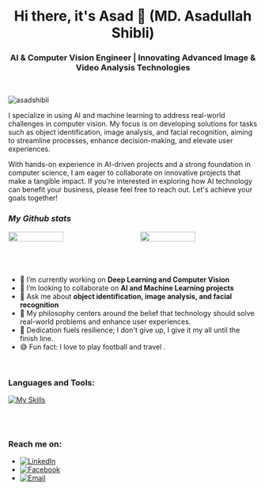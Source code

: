 ## <h1 align="center">Hi there, it's Asad 👋 (MD. Asadullah Shibli)</h1>
#### <h3 align="center">AI & Computer Vision Engineer | Innovating Advanced Image & Video Analysis Technologies</h3>


<br/>

<p align="left"> <img src="https://komarev.com/ghpvc/?username=asadshibli&label=Profile%20views&color=0e75b6&style=flat" alt="asadshibli" /> </p>



<p align="left">
I specialize in using AI and machine learning to address real-world challenges in computer vision. My focus is on developing solutions for tasks such as object identification, image analysis, and facial recognition, aiming to streamline processes, enhance decision-making, and elevate user experiences.

With hands-on experience in AI-driven projects and a strong foundation in computer science, I am eager to collaborate on innovative projects that make a tangible impact. If you're interested in exploring how AI technology can benefit your business, please feel free to reach out. Let's achieve your goals together!
</p>

### *My Github stats*
<div style="display: flex; flex-wrap: wrap; justify-content: space-between;">
    <img align='left' width=47% src="https://github-readme-stats.vercel.app/api?username=AsadShibli&show_icons=true&theme=tokyonight" style="max-width: 100%; margin-bottom: 20px;">
    <img  width=47% src="https://github-readme-stats.vercel.app/api/top-langs/?username=AsadShibli&layout=compact" style="max-width: 100%; margin-bottom: 20px;">
</div>




<br/>
<br/>

- 🔭 I’m currently working on **Deep Learning and Computer Vision**
- 👯 I’m looking to collaborate on **AI and Machine Learning projects**
- 💬 Ask me about **object identification, image analysis, and facial recognition**
- 🌱  My philosophy centers around the belief that technology should solve real-world problems and enhance user experiences.
- 🚀 Dedication fuels resilience; I don't give up, I give it my all until the finish line.
- 😅 Fun fact: I love to play football and travel . 


<br/>
<h3 align="left">Languages and Tools:</h3>
<p align="left">
    <a href="https://skillicons.dev">
  <img src="https://skillicons.dev/icons?i=python,cpp,tensorflow,pytorch,opencv,sklearn" alt="My Skills">
</a>
  
</p>



<br/>

<br/>

### Reach me on:
- [![LinkedIn](https://img.shields.io/badge/LinkedIn-Connect-blue.svg?style=flat-square&logo=linkedin)](https://www.linkedin.com/in/md-asadullah-shibli-071543258/)
- [![Facebook](https://img.shields.io/badge/Facebook-Follow-blue.svg?style=flat-square&logo=facebook)](https://www.facebook.com/profile.php?id=100076791827321/)
- [![Email](https://img.shields.io/badge/Email-Contact-blue.svg?style=flat-square&logo=gmail)](mailto:mdasadullahshibli@gmail.com)

